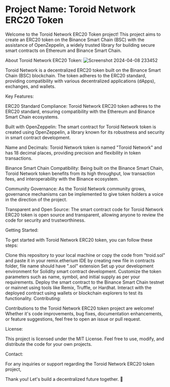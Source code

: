 # Project Name: Toroid Network ERC20 Token


Welcome to the Toroid Network ERC20 Token project! This project aims to create an ERC20 token on the Binance Smart Chain (BSC) with the assistance of OpenZeppelin, a widely trusted library for building secure smart contracts on Ethereum and Binance Smart Chain.

About Toroid Network ERC20 Token:
![Screenshot 2024-04-08 233452](https://github.com/Nitin0812/ERC20-Token./assets/119347389/538f10c0-f0f7-4be9-ade9-3362128c448d)


Toroid Network is a decentralized ERC20 token built on the Binance Smart Chain (BSC) blockchain. The token adheres to the ERC20 standard, providing compatibility with various decentralized applications (dApps), exchanges, and wallets.

Key Features:

ERC20 Standard Compliance: Toroid Network ERC20 token adheres to the ERC20 standard, ensuring compatibility with the Ethereum and Binance Smart Chain ecosystems.

Built with OpenZeppelin: The smart contract for Toroid Network token is created using OpenZeppelin, a library known for its robustness and security in smart contract development.

Name and Decimals: Toroid Network token is named "Toroid Network" and has 18 decimal places, providing precision and flexibility in token transactions.

Binance Smart Chain Compatibility: Being built on the Binance Smart Chain, Toroid Network token benefits from its high throughput, low transaction fees, and interoperability with the Binance ecosystem.

Community Governance: As the Toroid Network community grows, governance mechanisms can be implemented to give token holders a voice in the direction of the project.

Transparent and Open Source: The smart contract code for Toroid Network ERC20 token is open source and transparent, allowing anyone to review the code for security and trustworthiness.

Getting Started:

To get started with Toroid Network ERC20 token, you can follow these steps:

Clone this repository to your local machine or copy the code from "troid.sol" and paste it in your remix.etherium IDE by creating new file in contracts folder, file name should have ".sol" extension 
Set up your development environment for Solidity smart contract development.
Customize the token parameters such as name, symbol, and initial supply as per your requirements.
Deploy the smart contract to the Binance Smart Chain testnet or mainnet using tools like Remix, Truffle, or Hardhat.
Interact with the deployed contract using wallets or blockchain explorers to test its functionality.
Contributing:

Contributions to the Toroid Network ERC20 token project are welcome! Whether it's code improvements, bug fixes, documentation enhancements, or feature suggestions, feel free to open an issue or pull request.

License:

This project is licensed under the MIT License. Feel free to use, modify, and distribute the code for your own projects.

Contact:

For any inquiries or support regarding the Toroid Network ERC20 token project,

Thank you! Let's build a decentralized future together. 🚀



